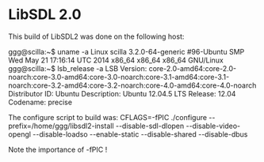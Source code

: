 LibSDL 2.0
=======

This build of LibSDL2 was done on the following host:

ggg@scilla:~$ uname -a
Linux scilla 3.2.0-64-generic #96-Ubuntu SMP Wed May 21 17:16:14 UTC 2014 x86_64 x86_64 x86_64 GNU/Linux
ggg@scilla:~$ lsb_release -a
LSB Version:    core-2.0-amd64:core-2.0-noarch:core-3.0-amd64:core-3.0-noarch:core-3.1-amd64:core-3.1-noarch:core-3.2-amd64:core-3.2-noarch:core-4.0-amd64:core-4.0-noarch
Distributor ID: Ubuntu
Description:    Ubuntu 12.04.5 LTS
Release:        12.04
Codename:       precise

The configure script to build was:
CFLAGS=-fPIC ./configure --prefix=/home/ggg/libsdl2-install --disable-sdl-dlopen --disable-video-opengl --disable-loadso --enable-static --disable-shared --disable-dbus

Note the importance of -fPIC !
